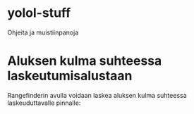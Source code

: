 # yolol-stuff
Ohjeita ja muistiinpanoja

# Aluksen kulma suhteessa laskeutumisalustaan
Rangefinderin avulla voidaan laskea aluksen kulma suhteessa laskeuduttavalle pinnalle:



```

```
